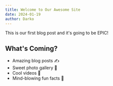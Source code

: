```yaml
---
title: Welcome to Our Awesome Site
date: 2024-01-19
author: Darko
---
```


This is our first blog post and it's going to be EPIC!

## What's Coming?

- Amazing blog posts ✍️
- Sweet photo gallery 📸
- Cool videos 🎥
- Mind-blowing fun facts 🤯
